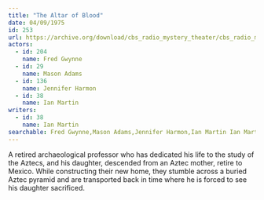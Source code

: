 ```yaml
---
title: "The Altar of Blood"
date: 04/09/1975
id: 253
url: https://archive.org/download/cbs_radio_mystery_theater/cbs_radio_mystery_theater-0251-0300.zip/cbs_radio_mystery_theater-0251-0300%2Fcbsrmt_0253_the_altar_of_blood.mp3
actors:  
  - id: 204
    name: Fred Gwynne  
  - id: 29
    name: Mason Adams  
  - id: 136
    name: Jennifer Harmon  
  - id: 38
    name: Ian Martin
writers:  
  - id: 38
    name: Ian Martin
searchable: Fred Gwynne,Mason Adams,Jennifer Harmon,Ian Martin Ian Martin
---
```

A retired archaeological professor who has dedicated his life to the study of the Aztecs, and his daughter, descended from an Aztec mother, retire to Mexico. While constructing their new home, they stumble across a buried Aztec pyramid and are transported back in time where he is forced to see his daughter sacrificed.